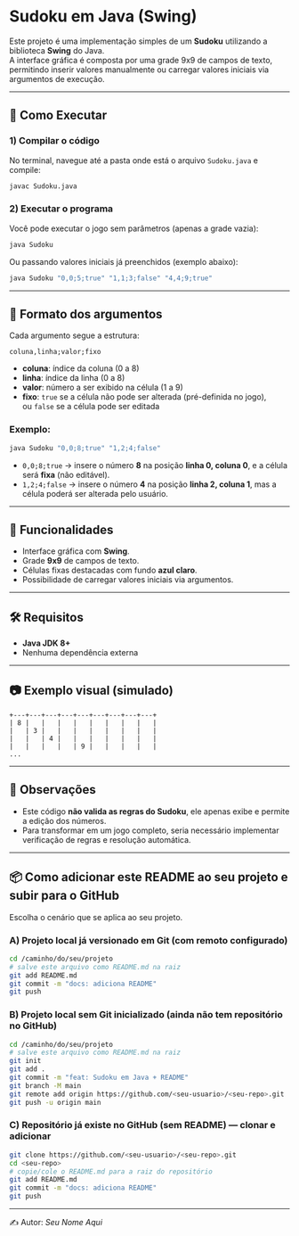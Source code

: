 # Sudoku em Java (Swing)

Este projeto é uma implementação simples de um **Sudoku** utilizando a biblioteca **Swing** do Java.  
A interface gráfica é composta por uma grade 9x9 de campos de texto, permitindo inserir valores manualmente ou carregar valores iniciais via argumentos de execução.

---

## 🚀 Como Executar

### 1) Compilar o código
No terminal, navegue até a pasta onde está o arquivo `Sudoku.java` e compile:

```bash
javac Sudoku.java
```

### 2) Executar o programa
Você pode executar o jogo sem parâmetros (apenas a grade vazia):

```bash
java Sudoku
```

Ou passando valores iniciais já preenchidos (exemplo abaixo):

```bash
java Sudoku "0,0;5;true" "1,1;3;false" "4,4;9;true"
```

---

## 📌 Formato dos argumentos

Cada argumento segue a estrutura:

```
coluna,linha;valor;fixo
```

- **coluna**: índice da coluna (0 a 8)  
- **linha**: índice da linha (0 a 8)  
- **valor**: número a ser exibido na célula (1 a 9)  
- **fixo**: `true` se a célula não pode ser alterada (pré-definida no jogo),  
  ou `false` se a célula pode ser editada  

### Exemplo:

```bash
java Sudoku "0,0;8;true" "1,2;4;false"
```

- `0,0;8;true` → insere o número **8** na posição **linha 0, coluna 0**, e a célula será **fixa** (não editável).  
- `1,2;4;false` → insere o número **4** na posição **linha 2, coluna 1**, mas a célula poderá ser alterada pelo usuário.

---

## 🎨 Funcionalidades

- Interface gráfica com **Swing**.  
- Grade **9x9** de campos de texto.  
- Células fixas destacadas com fundo **azul claro**.  
- Possibilidade de carregar valores iniciais via argumentos.  

---

## 🛠 Requisitos

- **Java JDK 8+**  
- Nenhuma dependência externa  

---

## 📷 Exemplo visual (simulado)

```
+---+---+---+---+---+---+---+---+---+
| 8 |   |   |   |   |   |   |   |   |
|   | 3 |   |   |   |   |   |   |   |
|   |   | 4 |   |   |   |   |   |   |
|   |   |   |   | 9 |   |   |   |   |
...
```

---

## 📌 Observações

- Este código **não valida as regras do Sudoku**, ele apenas exibe e permite a edição dos números.  
- Para transformar em um jogo completo, seria necessário implementar verificação de regras e resolução automática.  

---

## 📦 Como adicionar este README ao seu projeto e subir para o GitHub

Escolha o cenário que se aplica ao seu projeto.

### A) Projeto local **já versionado** em Git (com remoto configurado)
```bash
cd /caminho/do/seu/projeto
# salve este arquivo como README.md na raiz
git add README.md
git commit -m "docs: adiciona README"
git push
```

### B) Projeto local **sem Git** inicializado (ainda não tem repositório no GitHub)
```bash
cd /caminho/do/seu/projeto
# salve este arquivo como README.md na raiz
git init
git add .
git commit -m "feat: Sudoku em Java + README"
git branch -M main
git remote add origin https://github.com/<seu-usuario>/<seu-repo>.git
git push -u origin main
```

### C) Repositório **já existe no GitHub** (sem README) — clonar e adicionar
```bash
git clone https://github.com/<seu-usuario>/<seu-repo>.git
cd <seu-repo>
# copie/cole o README.md para a raiz do repositório
git add README.md
git commit -m "docs: adiciona README"
git push
```

---

✍️ Autor: *Seu Nome Aqui*
